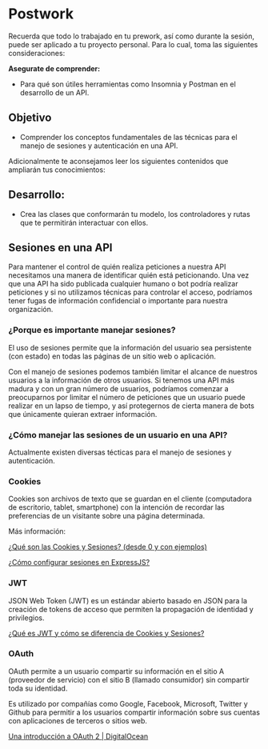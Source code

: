 # Postwork

Recuerda que todo lo trabajado en tu prework, así como durante la sesión, puede ser aplicado a tu proyecto personal. Para lo cual, toma las siguientes consideraciones:

**Asegurate de comprender:**

- Para qué son útiles herramientas como Insomnia y Postman en el desarrollo de un API.

## Objetivo

- Comprender los conceptos fundamentales de las técnicas para el manejo de sesiones y autenticación en una API.

Adicionalmente te aconsejamos leer los siguientes contenidos que ampliarán tus conocimientos:

## Desarrollo:

- Crea las clases que conformarán tu modelo, los controladores y rutas que te permitirán interactuar con ellos.

## Sesiones en una API

Para mantener el control de quién realiza peticiones a nuestra API necesitamos una manera de identificar quién está peticionando. Una vez que una API ha sido publicada cualquier humano o bot podría realizar peticiones y si no utilizamos técnicas para controlar el acceso, podríamos tener fugas de información confidencial o importante para nuestra organización.

### ¿Porque es importante manejar sesiones?

El uso de sesiones permite que la información del usuario sea persistente (con estado) en todas las páginas de un sitio web o aplicación. 

Con el manejo de sesiones podemos también limitar el alcance de nuestros usuarios a la información de otros usuarios. Si tenemos una API más madura y con un gran número de usuarios, podríamos comenzar a preocuparnos por limitar el número de peticiones que un usuario puede realizar en un lapso de tiempo, y así protegernos de cierta manera de bots que únicamente quieran extraer información.

### ¿Cómo manejar las sesiones de un usuario en una API?

Actualmente existen diversas técticas para el manejo de sesiones y autenticación.

### Cookies

Cookies son archivos de texto que se guardan en el cliente (computadora de escritorio, tablet, smartphone) con la intención de recordar las preferencias de un visitante sobre una página determinada.

Más información:

[¿Qué son las Cookies y Sesiones? (desde 0 y con ejemplos)](https://programacionymas.com/blog/cookies-y-sesiones)

[¿Cómo configurar sesiones en ExpressJS?](https://devcode.la/tutoriales/como-configurar-sesiones-en-expressjs/)

### JWT

JSON Web Token (JWT) es un estándar abierto basado en JSON para la creación de tokens de acceso que permiten la propagación de identidad y privilegios.

[¿Qué es JWT y cómo se diferencia de Cookies y Sesiones?](https://programacionymas.com/blog/jwt-vs-cookies-y-sesiones)

### OAuth

OAuth permite a un usuario compartir su información en el sitio A (proveedor de servicio) con el sitio B (llamado consumidor) sin compartir toda su identidad. 

Es utilizado por compañías como Google, Facebook, Microsoft, Twitter y Github para permitir a los usuarios compartir información sobre sus cuentas con aplicaciones de terceros o sitios web.

[Una introducción a OAuth 2 | DigitalOcean](https://www.digitalocean.com/community/tutorials/una-introduccion-a-oauth-2-es)
